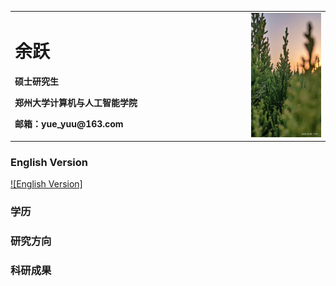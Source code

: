 <table border="0">
  <tr>
    <td width="75%">
      <h1>余跃</h1>
      <p><b>硕士研究生</b></p>
      <p><b>郑州大学计算机与人工智能学院</b></p>
      <p><b>邮箱：yue_yuu@163.com</b></p>
    </td>
    <td width="25%">
      <img src="/image1.jpg" width="100%">
    </td>
  <tr>
</table>

### English Version
[![English Version]](https://github.com/Yue-Yuu/Yue-Yuu.github.io/blob/main/index-en.md)

### 学历

### 研究方向

### 科研成果



